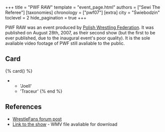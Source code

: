+++
title = "PWF RAW"
template = "event_page.html"
authors = ["Sewi The Referee"]
[taxonomies]
chronology = ["pwf07"]
[extra]
city = "Świebodzin"
toclevel = 2
hide_pagination = true
+++

PWF RAW was an event produced by [Polish Wrestling Federation](@/o/pwf07.md). It was published on August 28th, 2007, as their second show (but the first to be ever published, due to the inaugural event's poor quality). It is the sole avaliable video footage of PWF still avaliable to the public.

## Card

{% card() %}
- - 'Joell'
  - 'Traceur'
{% end %}

## References

* [WrestleFans forum post](https://wrestlefans.pl/forum/viewtopic.php?f=59&t=2234&start=0)
* [Link to the show](http://www.wrestlefans.pl/dl/psw/PWF_RAW.wmv) - WMV file avaliable for download
